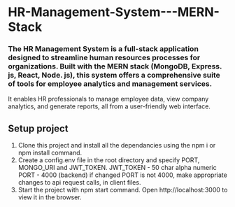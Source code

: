 # HR-Management-System---MERN-Stack
### The HR Management System is a full-stack application designed to streamline human resources processes for organizations. Built with the MERN stack (MongoDB, Express. js, React, Node. js), this system offers a comprehensive suite of tools for employee analytics and management services.

It enables HR professionals to manage employee data, view company analytics, and generate reports, all from a user-friendly web interface.

## Setup project
1. Clone this project and install all the dependancies using the npm i or npm install command.
2. Create a config.env file in the root directory and specify PORT, MONGO_URI and JWT_TOKEN.
JWT_TOKEN - 50 char alpha numeric
PORT - 4000 (backend)
if changed PORT is not 4000, make appropriate changes to api request calls, in client files.
3. Start the project with npm start command. Open http://localhost:3000 to view it in the browser.